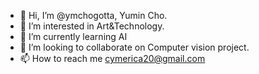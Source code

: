 - 👋 Hi, I’m @ymchogotta, Yumin Cho.
- 👀 I’m interested in Art&Technology.
- 🌱 I’m currently learning AI
- 💞️ I’m looking to collaborate on Computer vision project.
- 📫 How to reach me cymerica20@gmail.com

<!---
ymchogotta/ymchogotta is a ✨ special ✨ repository because its `README.md` (this file) appears on your GitHub profile.
You can click the Preview link to take a look at your changes.
--->
